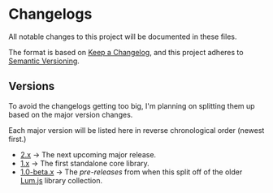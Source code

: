 # Changelogs

All notable changes to this project will be documented in these files.

The format is based on [Keep a Changelog](https://keepachangelog.com/en/1.0.0/),
and this project adheres to [Semantic Versioning](https://semver.org/spec/v2.0.0.html).

## Versions

To avoid the changelogs getting too big, I'm planning on splitting them up based
on the major version changes.

Each major version will be listed here in reverse chronological order (newest first.)

- [2.x](2.x.md) → The next upcoming major release.
- [1.x](1.x.md) → The first standalone core library.
- [1.0-beta.x](1.0-beta.md)
  → The *pre-releases* from when this split off of the older 
  [Lum.js](https://github.com/supernovus/lum.js) library collection.

